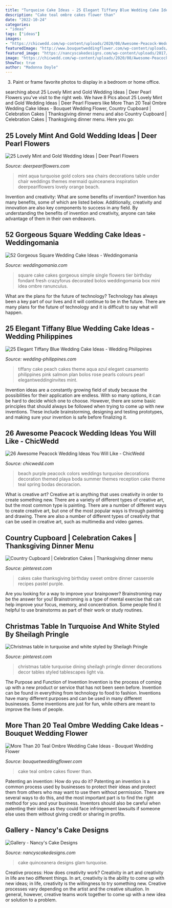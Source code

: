 ```yaml
---
title: "Turquoise Cake Ideas - 25 Elegant Tiffany Blue Wedding Cake Ideas"
description: "Cake teal ombre cakes flower than"
date: "2022-10-24"
categories:
- "ideas"
tags: ["ideas"]
images:
- "https://chicwedd.com/wp-content/uploads/2020/08/Awesome-Peacock-Wedding-Ideas-1355010383108888508.jpg"
featuredImage: "http://www.bouquetweddingflower.com/wp-content/uploads/2017/03/ombre-wedding-cake.jpg"
featured_image: "https://nancyscakedesigns.com/wp-content/uploads/2017/02/quinceanera-cake-09-768x1024.jpg"
image: "https://chicwedd.com/wp-content/uploads/2020/08/Awesome-Peacock-Wedding-Ideas-1355010383108888508.jpg"
ShowToc: true
author: "Madonna Doyle"
---
```



3. Paint or frame favorite photos to display in a bedroom or home office.

	

		
searching about 25 Lovely Mint and Gold Wedding Ideas | Deer Pearl Flowers you've visit to the right web. We have 8 Pics about 25 Lovely Mint and Gold Wedding Ideas | Deer Pearl Flowers like More Than 20 Teal Ombre Wedding Cake Ideas - Bouquet Wedding Flower, Country Cupboard | Celebration Cakes | Thanksgiving dinner menu and also Country Cupboard | Celebration Cakes | Thanksgiving dinner menu. Here you go:
		
    
## 25 Lovely Mint And Gold Wedding Ideas | Deer Pearl Flowers

<img loading=lazy src="http://www.deerpearlflowers.com/wp-content/uploads/2015/06/Vibrant-under-the-sea-colors-of-reds-yellows-and-orange-mixed-with-turquoise-or-aqua.jpg" onerror="this.onerror=null;this.src='https://tse3.mm.bing.net/th?id=OIP.kIRfL0uLoZld54j_zZ-6_QHaLI&amp;pid=15.1';" alt="25 Lovely Mint and Gold Wedding Ideas | Deer Pearl Flowers">

_Source: deerpearlflowers.com_

>mint aqua turquoise gold colors sea chairs decorations table under chair weddings themes mermaid quinceanera inspiration deerpearlflowers lovely orange beach. 

	

Invention and creativity: What are some benefits of invention?
Invention has many benefits, some of which are listed below. Additionally, creativity and innovation are also key components to success in any field. By understanding the benefits of invention and creativity, anyone can take advantage of them in their own endeavors.

    
## 52 Gorgeous Square Wedding Cake Ideas - Weddingomania

<img loading=lazy src="https://i.weddingomania.com/2016/02/30-Gorgeous-Square-Wedding-Cake-Ideas-24.jpg" onerror="this.onerror=null;this.src='https://tse1.mm.bing.net/th?id=OIP.UHa4sMOn7HABjjYbVhBt_wHaLG&amp;pid=15.1';" alt="52 Gorgeous Square Wedding Cake Ideas - Weddingomania">

_Source: weddingomania.com_

>square cake cakes gorgeous simple single flowers tier birthday fondant fresh crazyforus decorated bolos weddingomania box mini idea ombre ranunculus. 

	

What are the plans for the future of technology?
Technology has always been a key part of our lives and it will continue to be in the future. There are many plans for the future of technology and it is difficult to say what will happen.

    
## 25 Elegant Tiffany Blue Wedding Cake Ideas - Wedding Philippines

<img loading=lazy src="http://www.wedding-philippines.com/wp-content/uploads/2015/09/Wedding-Philippines-25-Elegant-Tiffany-Blue-Wedding-Cake-Ideas-18.jpg" onerror="this.onerror=null;this.src='https://tse4.mm.bing.net/th?id=OIP.vTYHdCCrDCR2-N8M3wXq7wHaLI&amp;pid=15.1';" alt="25 Elegant Tiffany Blue Wedding Cake Ideas - Wedding Philippines">

_Source: wedding-philippines.com_

>tiffany cake peach cakes theme aqua azul elegant casamento philippines pink salmon plan bolos rose pearls colours pearl elegantweddinginvites mint. 

	

Invention ideas are a constantly growing field of study because the possibilities for their application are endless. With so many options, it can be hard to decide which one to choose. However, there are some basic principles that should always be followed when trying to come up with new inventions. These include brainstorming, designing and testing prototypes, and making sure your invention is safe before finalizing it.

    
## 26 Awesome Peacock Wedding Ideas You Will Like - ChicWedd

<img loading=lazy src="https://chicwedd.com/wp-content/uploads/2020/08/Awesome-Peacock-Wedding-Ideas-1355010383108888508.jpg" onerror="this.onerror=null;this.src='https://tse2.mm.bing.net/th?id=OIP.5F_FNcEEVfftQKx1sFZXnwHaLS&amp;pid=15.1';" alt="26 Awesome Peacock Wedding Ideas You Will Like - ChicWedd">

_Source: chicwedd.com_

>beach purple peacock colors weddings turquoise decorations decoration themed playa boda summer themes reception cake theme teal spring bodas decoracion. 

	

What is creative art?
Creative art is anything that uses creativity in order to create something new. There are a variety of different types of creative art, but the most common type is painting. There are a number of different ways to create creative art, but one of the most popular ways is through painting and drawing. There are also a number of different types of creativity that can be used in creative art, such as multimedia and video games.

    
## Country Cupboard | Celebration Cakes | Thanksgiving Dinner Menu

<img loading=lazy src="https://i.pinimg.com/originals/23/44/c3/2344c329b78b6cd613590906e53ef112.jpg" onerror="this.onerror=null;this.src='https://tse4.mm.bing.net/th?id=OIP.-F6Awcnieft2aVynwk21TAHaJ8&amp;pid=15.1';" alt="Country Cupboard | Celebration Cakes | Thanksgiving dinner menu">

_Source: pinterest.com_

>cakes cake thanksgiving birthday sweet ombre dinner casserole recipes pastel purple. 

	

Are you looking for a way to improve your brainpower? Brainstroming may be the answer for you! Brainstroming is a type of mental exercise that can help improve your focus, memory, and concentration. Some people find it helpful to use brainstorms as part of their work or study routines.

    
## Christmas Table In Turquoise And White Styled By Sheilagh Pringle

<img loading=lazy src="https://i.pinimg.com/736x/3f/e1/7f/3fe17f3e04821b8dadcaba06f6267d9e--blue-christmas-christmas-tables.jpg" onerror="this.onerror=null;this.src='https://tse1.mm.bing.net/th?id=OIP.3-Bhm_nCb3V7_1VeGCaj0AHaLF&amp;pid=15.1';" alt="Christmas table in turquoise and white styled by Sheilagh Pringle">

_Source: pinterest.com_

>christmas table turquoise dining sheilagh pringle dinner decorations decor tables styled tablescapes light via. 

	

The Purpose and Function of Invention
Invention is the process of coming up with a new product or service that has not been seen before. Invention can be found in everything from technology to food to fashion. Inventions have many different purposes and can be used in many different businesses. Some inventions are just for fun, while others are meant to improve the lives of people.

    
## More Than 20 Teal Ombre Wedding Cake Ideas - Bouquet Wedding Flower

<img loading=lazy src="http://www.bouquetweddingflower.com/wp-content/uploads/2017/03/ombre-wedding-cake.jpg" onerror="this.onerror=null;this.src='https://tse2.mm.bing.net/th?id=OIP.V61gzO_ucy4OZtiWlDR-ZwHaLH&amp;pid=15.1';" alt="More Than 20 Teal Ombre Wedding Cake Ideas - Bouquet Wedding Flower">

_Source: bouquetweddingflower.com_

>cake teal ombre cakes flower than. 

	

Patenting an invention: How do you do it?
Patenting an invention is a common process used by businesses to protect their ideas and protect them from others who may want to use them without permission. There are several ways to do this, and the most important part is to find the right method for you and your business. Inventors should also be careful when patenting their ideas as they could face infringement lawsuits if someone else uses them without giving credit or sharing in profits.

    
## Gallery - Nancy&#039;s Cake Designs

<img loading=lazy src="https://nancyscakedesigns.com/wp-content/uploads/2017/02/quinceanera-cake-09-768x1024.jpg" onerror="this.onerror=null;this.src='https://tse2.mm.bing.net/th?id=OIP.uSB6DXE-TqVdyJLdOKbsPAHaJ4&amp;pid=15.1';" alt="Gallery - Nancy&#039;s Cake Designs">

_Source: nancyscakedesigns.com_

>cake quinceanera designs glam turquoise. 

	

Creative process: How does creativity work?
Creativity in art and creativity in life are two different things. In art, creativity is the ability to come up with new ideas; in life, creativity is the willingness to try something new. Creative processes vary depending on the artist and the creative situation. In general, however, creative teams work together to come up with a new idea or solution to a problem.

